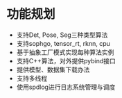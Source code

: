 # 功能规划
- 支持Det, Pose, Seg三种类型算法
- 支持sophgo, tensor_rt, rknn, cpu 
- 基于抽象工厂模式实现每种算法实例
- 支持C++算法，对外提供pybind接口
- 提供模型、数据集下载办法
- 支持多线程
- 使用spdlog进行日志系统管理与调度


